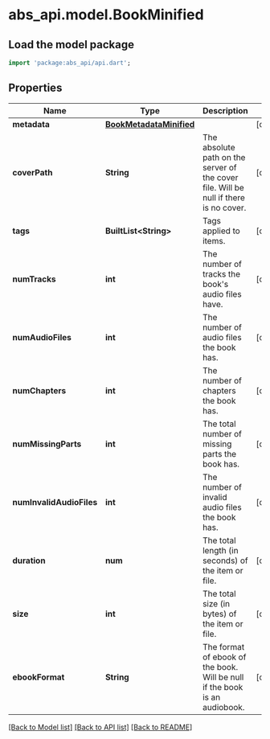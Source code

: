 # abs_api.model.BookMinified

## Load the model package
```dart
import 'package:abs_api/api.dart';
```

## Properties
Name | Type | Description | Notes
------------ | ------------- | ------------- | -------------
**metadata** | [**BookMetadataMinified**](BookMetadataMinified.md) |  | [optional] 
**coverPath** | **String** | The absolute path on the server of the cover file. Will be null if there is no cover. | [optional] 
**tags** | **BuiltList&lt;String&gt;** | Tags applied to items. | [optional] 
**numTracks** | **int** | The number of tracks the book's audio files have. | [optional] 
**numAudioFiles** | **int** | The number of audio files the book has. | [optional] 
**numChapters** | **int** | The number of chapters the book has. | [optional] 
**numMissingParts** | **int** | The total number of missing parts the book has. | [optional] 
**numInvalidAudioFiles** | **int** | The number of invalid audio files the book has. | [optional] 
**duration** | **num** | The total length (in seconds) of the item or file. | [optional] 
**size** | **int** | The total size (in bytes) of the item or file. | [optional] 
**ebookFormat** | **String** | The format of ebook of the book. Will be null if the book is an audiobook. | [optional] 

[[Back to Model list]](../README.md#documentation-for-models) [[Back to API list]](../README.md#documentation-for-api-endpoints) [[Back to README]](../README.md)


